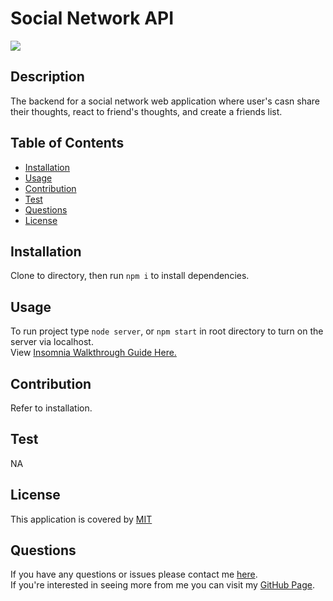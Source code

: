 
  # Social Network API
  ![](https://img.shields.io/badge/License-MIT-blue)

  ## Description
  The backend for a social network web application where user's casn share their thoughts, react to friend's thoughts, and create a friends list.

  ## Table of Contents
  * [Installation](#installation)
  * [Usage](#usage)
  * [Contribution](#contribution)
  * [Test](#test)
  * [Questions](#questions)
  * [License](#license)
  
  ## Installation
  Clone to directory, then run `npm i` to install dependencies.
  
  ## Usage
  To run project type `node server`, or `npm start` in root directory to turn on the server via localhost. <br>
  View [Insomnia Walkthrough Guide Here.](https://drive.google.com/file/d/1W4ok4u1ltetQexECE9a_AAdqWEYyWgNL/view)

  ## Contribution
  Refer to installation.

  ## Test
  NA

  
  ## License 
  This application is covered by [MIT](https://choosealicense.com/licenses/mit/)
  

  ## Questions
  If you have any questions or issues please contact me [here](mailto:andrewfaugno825@gmail.com). </br>
  If you're interested in seeing more from me you can visit my [GitHub Page](http://github.com/AndrewFaugno).
